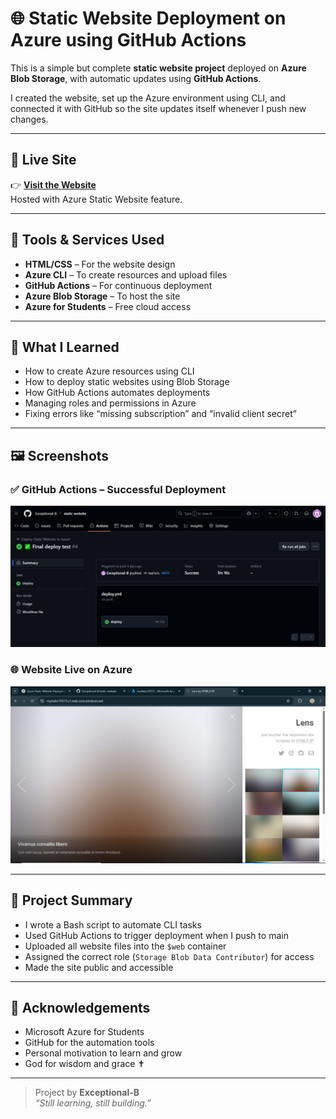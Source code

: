 # 🌐 Static Website Deployment on Azure using GitHub Actions

This is a simple but complete **static website project** deployed on **Azure Blob Storage**, with automatic updates using **GitHub Actions**.

I created the website, set up the Azure environment using CLI, and connected it with GitHub so the site updates itself whenever I push new changes.

---

## 🔗 Live Site

👉 **[Visit the Website](https://mystatic10313.z1.web.core.windows.net/)**  
Hosted with Azure Static Website feature.

---

## 🧰 Tools & Services Used

- **HTML/CSS** – For the website design
- **Azure CLI** – To create resources and upload files
- **GitHub Actions** – For continuous deployment
- **Azure Blob Storage** – To host the site
- **Azure for Students** – Free cloud access

---

## 🧠 What I Learned

- How to create Azure resources using CLI
- How to deploy static websites using Blob Storage
- How GitHub Actions automates deployments
- Managing roles and permissions in Azure
- Fixing errors like “missing subscription” and “invalid client secret”

---

## 🖼️ Screenshots

### ✅ GitHub Actions – Successful Deployment

![GitHub Actions Success](Capstoneproject/docs/screenshots/github-action-success.jpg)

### 🌐 Website Live on Azure

![Website Preview](Capstoneproject/docs/screenshots/live-site.jpg)

---

## 📝 Project Summary

- I wrote a Bash script to automate CLI tasks
- Used GitHub Actions to trigger deployment when I push to main
- Uploaded all website files into the `$web` container
- Assigned the correct role (`Storage Blob Data Contributor`) for access
- Made the site public and accessible

---

## 🙏 Acknowledgements

- Microsoft Azure for Students  
- GitHub for the automation tools  
- Personal motivation to learn and grow  
- God for wisdom and grace ✝️

---

> Project by **Exceptional-B**  
> _“Still learning, still building.”_
